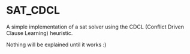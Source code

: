 # SAT_CDCL

A simple implementation of a sat solver using the CDCL (Conflict Driven Clause Learning) heuristic.

Nothing will be explained until it works :)

